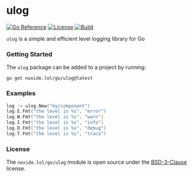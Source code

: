 # ulog

[![Go Reference](https://pkg.go.dev/badge/noxide.lol/go/ulog.svg)](https://pkg.go.dev/noxide.lol/go/ulog)
[![License](https://img.shields.io/github/license/noxideproject/ulog?color=7C00D8&style=flat-square&label=License)](https://github.com/noxideproject/ulog/blob/main/LICENSE)
[![Build](https://img.shields.io/github/actions/workflow/status/noxideproject/ulog/ci.yaml?style=flat-square&color=0FAA07&label=Tests)](https://github.com/noxideproject/ulog/actions/workflows/ci.yaml)

`ulog` is a simple and efficient level logging library for Go

### Getting Started

The `ulog` package can be added to a project by running:

```shell
go get noxide.lol/go/ulog@latest
```

### Examples

```go
log := ulog.New("my/component")
log.E.Fmt("the level is %s", "error")
log.W.Fmt("the level is %s", "warn")
log.I.Fmt("the level is %s", "info")
log.D.Fmt("the level is %s", "debug")
log.T.Fmt("the level is %s", "trace")
```

### License

The `noxide.lol/go/ulog` module is open source under the [BSD-3-Clause](LICENSE) license.
